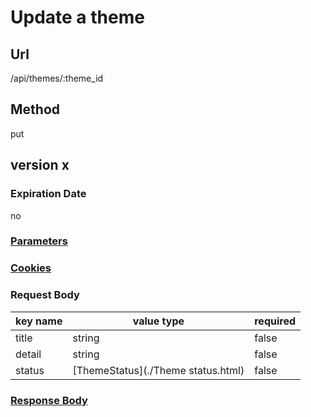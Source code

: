 # Update a theme

## Url

/api/themes/:theme_id

## Method

put

## version x

### Expiration Date

no

### [Parameters](./Parameters.html)

### [Cookies](./Cookies.html)

### Request Body

key name | value type | required
--- | --- | ---
title | string | false
detail | string | false
status | [ThemeStatus](./Theme status.html) | false

### [Response Body](./Response.html)
